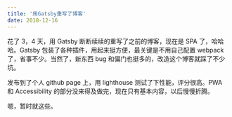 ```yaml
---
title: '用Gatsby重写了博客'
date: 2018-12-16
---
```


花了 3，4 天，用 Gatsby 断断续续的重写了之前的博客，现在是 SPA 了，哈哈哈。Gatsby 包装了各种插件，用起来挺方便，最关键是不用自己配置 webpack 了，省事不少。当然了，新东西 bug 和偏门也挺多的，改造这个博客就踩了不少坑。

发布到了个人 github page 上，用 lighthouse 测试了下性能，评分很高。PWA 和 Accessibility 的部分没来得及做完，现在只有基本内容，以后慢慢折腾。

嗯，暂时就这些。
